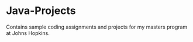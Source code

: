 # Java-Projects
Contains sample coding assignments and projects for my masters program at Johns Hopkins.
